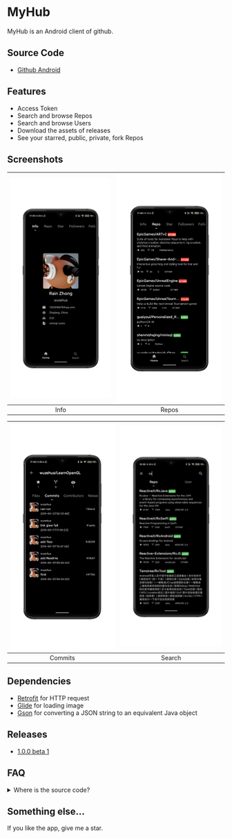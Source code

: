 # MyHub

MyHub is an Android client of github.

## Source Code

* [Github Android](https://github.com/wuzehua/githubAndroid)

## Features

* Access Token
* Search and browse Repos
* Search and browse Users
* Download the assets of releases
* See your starred, public, private, fork Repos

## Screenshots

| ![avatar](images/Info.png) | ![avatar](images/Repo.png) |
|:-:|:-:|
| Info | Repos |

| ![avatar](images/Commits.png) | ![avatar](images/SearchRepo.png) |
|:-:|:-:|
| Commits | Search |

## Dependencies

* [Retrofit](https://github.com/square/retrofit) for HTTP request
* [Glide](https://github.com/bumptech/glide) for loading image
* [Gson](https://github.com/google/gson) for converting a JSON string to an equivalent Java object

## Releases

* [1.0.0 beta 1](https://github.com/wuzehua/MyHub/releases/tag/1.0.0.1)

## FAQ

<details>
    <summary> Where is the source code?</summary>
    <p>The repository is private. When it is ready, I will make it public.</p>
</details>

## Something else...

If you like the app, give me a star.
